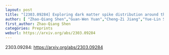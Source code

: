 ```yaml
---
layout: post
title: "[2303.09284] Exploring dark matter spike distribution around the Galactic centre with stellar orbits"
author: [ "Zhao-Qiang Shen","Guan-Wen Yuan","Cheng-Zi Jiang","Yue-Lin Sming Tsai","Qiang Yuan" ]
first_author: Zhao-Qiang Shen
categories: Preprints
weburl: https://arxiv.org/abs/2303.09284
---
```


2303.09284: https://arxiv.org/abs/2303.09284
